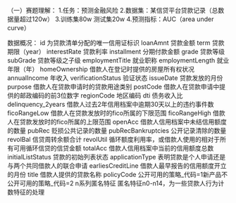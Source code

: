 （一）赛题理解：
1.任务：预测金融风险
2.数据集：某信贷平台贷款记录（总数据量超过120w）
3.训练集80w 测试集20w
4.预测指标：AUC（area under curve）

数据概况：
id	为贷款清单分配的唯一信用证标识
loanAmnt	贷款金额
term	贷款期限（year）
interestRate	贷款利率
installment	分期付款金额
grade	贷款等级
subGrade	贷款等级之子级
employmentTitle	就业职称
employmentLength	就业年限（年）
homeOwnership	借款人在登记时提供的房屋所有权状况
annualIncome	年收入
verificationStatus	验证状态
issueDate	贷款发放的月份
purpose	借款人在贷款申请时的贷款用途类别
postCode	借款人在贷款申请中提供的邮政编码的前3位数字
regionCode	地区编码
dti	债务收入比
delinquency_2years	借款人过去2年信用档案中逾期30天以上的违约事件数
ficoRangeLow	借款人在贷款发放时的fico所属的下限范围
ficoRangeHigh	借款人在贷款发放时的fico所属的上限范围
openAcc	借款人信用档案中未结信用额度的数量
pubRec	贬损公共记录的数量
pubRecBankruptcies	公开记录清除的数量
revolBal	信贷周转余额合计
revolUtil	循环额度利用率，或借款人使用的相对于所有可用循环信贷的信贷金额
totalAcc	借款人信用档案中当前的信用额度总数
initialListStatus	贷款的初始列表状态
applicationType	表明贷款是个人申请还是与两个共同借款人的联合申请
earliesCreditLine	借款人最早报告的信用额度开立的月份
title	借款人提供的贷款名称
policyCode	公开可用的策略_代码=1新产品不公开可用的策略_代码=2
n系列匿名特征	匿名特征n0-n14，为一些贷款人行为计数特征的处理
